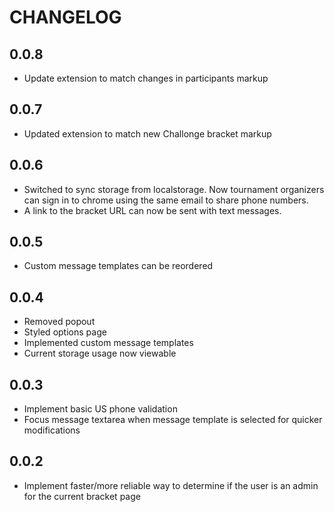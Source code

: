 CHANGELOG
=========

0.0.8
-----

* Update extension to match changes in participants markup

0.0.7
-----

* Updated extension to match new Challonge bracket markup

0.0.6
-----

* Switched to sync storage from localstorage. Now tournament organizers can sign
  in to chrome using the same email to share phone numbers.
* A link to the bracket URL can now be sent with text messages.

0.0.5
-----

* Custom message templates can be reordered

0.0.4
-----

* Removed popout
* Styled options page
* Implemented custom message templates
* Current storage usage now viewable

0.0.3
-----

* Implement basic US phone validation
* Focus message textarea when message template is selected for quicker
modifications

0.0.2
-----

* Implement faster/more reliable way to determine if the user is an admin for
the current bracket page

